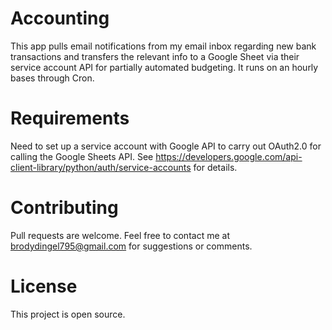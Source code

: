 # Accounting
This app pulls email notifications from my email inbox regarding new bank transactions and transfers the relevant info to a Google Sheet via their service account API for partially automated budgeting. It runs on an hourly bases through Cron.

# Requirements
Need to set up a service account with Google API to carry out OAuth2.0 for calling the Google Sheets API.
See https://developers.google.com/api-client-library/python/auth/service-accounts for details.

# Contributing
Pull requests are welcome. Feel free to contact me at brodydingel795@gmail.com for suggestions or comments.

# License
This project is open source.
